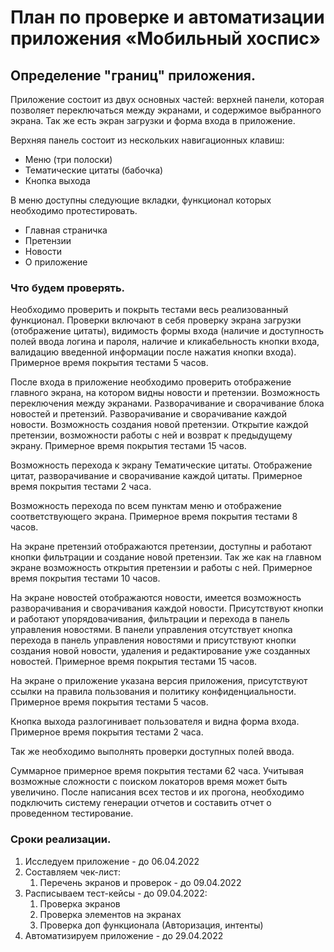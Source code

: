 # План по проверке и автоматизации приложения «Мобильный хоспис»

## Определение "границ" приложения.

Приложение состоит из двух основных частей: верхней панели, которая позволяет переключаться между экранами, и содержимое выбранного экрана. Так же есть экран загрузки и форма входа в приложение.

Верхняя панель состоит из нескольких навигационных клавиш:

- Меню (три полоски)
- Тематические цитаты (бабочка)
- Кнопка выхода

В меню доступны следующие вкладки, функционал которых необходимо протестировать.

- Главная страничка
- Претензии
- Новости
- О приложение

### Что будем проверять.

Необходимо проверить и покрыть тестами весь реализованный функционал.
Проверки включают в себя проверку экрана загрузки (отображение цитаты), видимость формы входа (наличие и доступность полей ввода логина и пароля, наличие и кликабельность кнопки входа, валидацию введенной информации после нажатия кнопки входа). Примерное время покрытия тестами 5 часов.

После входа в приложение необходимо проверить отображение главного экрана, на котором видны новости и претензии. Возможность переключения между экранами. Разворачивание и сворачивание блока новостей и претензий. Разворачивание и сворачивание каждой новости. Возможность создания новой претензии. Открытие каждой претензии, возможности работы с ней и возврат к предыдущему экрану. Примерное время покрытия тестами 15 часов.

Возможность перехода к экрану Тематические цитаты. Отображение цитат, разворачивание и сворачивание каждой цитаты. Примерное время покрытия тестами 2 часа.

Возможность перехода по всем пунктам меню и отображение соответствующего экрана. Примерное время покрытия тестами 8 часов.

На экране претензий отображаются претензии, доступны и работают кнопки фильтрации и создание новой претензии. Так же как на главном экране возможность открытия претензии и работы с ней. Примерное время покрытия тестами 10 часов.

На экране новостей отображаются новости, имеется возможность разворачивания и сворачивания каждой новости. Присутствуют кнопки и работают упорядовачивания, фильтрации и перехода в панель управления новостями. В панели управления отсутствует кнопка перехода в панель управления новостями и присутствуют кнопки создания новой новости, удаления и редактирование уже созданных новостей. Примерное время покрытия тестами 15 часов.

На экране о приложение указана версия приложения, присутствуют ссылки на правила пользования и политику конфиденциальности. Примерное время покрытия тестами 5 часов.

Кнопка выхода разлогинивает пользователя и видна форма входа. Примерное время покрытия тестами 2 часа.

Так же необходимо выполнять проверки доступных полей ввода.

Суммарное примерное время покрытия тестами 62 часа. Учитывая возможные сложности с поиском локаторов время может быть увеличино. После написания всех тестов и их прогона, необходимо подключить систему генерации отчетов и составить отчет о проведенном тестирование.

### Сроки реализации.

1. Исследуем приложение - до 06.04.2022
2. Составляем чек-лист:
   1. Перечень экранов и проверок - до 09.04.2022
3. Расписываем тест-кейсы - до 09.04.2022:
   1. Проверка экранов
   2. Проверка элементов на экранах
   3. Проверка доп функционала (Авторизация, интенты)
4. Автоматизируем приложение - до 29.04.2022
